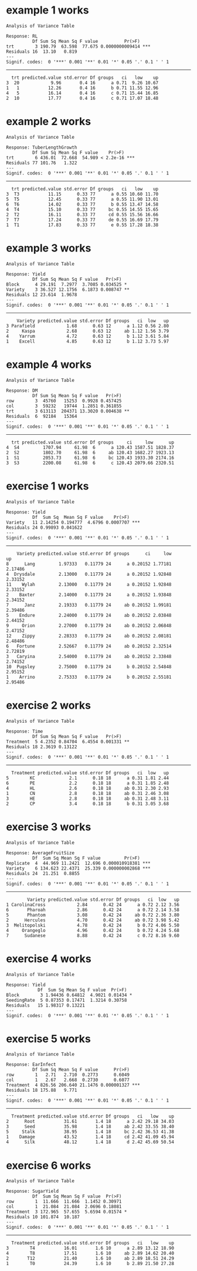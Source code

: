 # example 1 works

    Analysis of Variance Table
    
    Response: RL
              Df Sum Sq Mean Sq F value          Pr(>F)    
    trt        3 190.79  63.598  77.675 0.0000000009414 ***
    Residuals 16  13.10   0.819                            
    ---
    Signif. codes:  0 '***' 0.001 '**' 0.01 '*' 0.05 '.' 0.1 ' ' 1

---

      trt predicted.value std.error Df groups   ci   low    up
    3  20            9.96       0.4 16      a 0.71  9.26 10.67
    1   1           12.26       0.4 16      b 0.71 11.55 12.96
    4   5           16.14       0.4 16      c 0.71 15.44 16.85
    2  10           17.77       0.4 16      c 0.71 17.07 18.48

# example 2 works

    Analysis of Variance Table
    
    Response: TuberLengthGrowth
              Df Sum Sq Mean Sq F value    Pr(>F)    
    trt        6 436.01  72.668  54.989 < 2.2e-16 ***
    Residuals 77 101.76   1.322                      
    ---
    Signif. codes:  0 '***' 0.001 '**' 0.01 '*' 0.05 '.' 0.1 ' ' 1

---

      trt predicted.value std.error Df groups   ci   low    up
    3  T3           11.15      0.33 77      a 0.55 10.60 11.70
    5  T5           12.45      0.33 77      a 0.55 11.90 13.01
    6  T6           14.02      0.33 77      b 0.55 13.47 14.58
    4  T4           15.10      0.33 77     bc 0.55 14.55 15.65
    2  T2           16.11      0.33 77     cd 0.55 15.56 16.66
    7  T7           17.24      0.33 77     de 0.55 16.69 17.79
    1  T1           17.83      0.33 77      e 0.55 17.28 18.38

# example 3 works

    Analysis of Variance Table
    
    Response: Yield
              Df Sum Sq Mean Sq F value   Pr(>F)   
    Block      4 29.191  7.2977  3.7085 0.034525 * 
    Variety    3 36.527 12.1756  6.1873 0.008747 **
    Residuals 12 23.614  1.9678                    
    ---
    Signif. codes:  0 '***' 0.001 '**' 0.01 '*' 0.05 '.' 0.1 ' ' 1

---

        Variety predicted.value std.error Df groups   ci  low   up
    3 Parafield            1.68      0.63 12      a 1.12 0.56 2.80
    2     Kaspa            2.68      0.63 12     ab 1.12 1.56 3.79
    4    Yarrum            4.72      0.63 12      b 1.12 3.61 5.84
    1    Excell            4.85      0.63 12      b 1.12 3.73 5.97

# example 4 works

    Analysis of Variance Table
    
    Response: DM
              Df Sum Sq Mean Sq F value   Pr(>F)   
    row        3  45760   15253  0.9928 0.457425   
    col        3  59232   19744  1.2851 0.361855   
    trt        3 613113  204371 13.3020 0.004638 **
    Residuals  6  92184   15364                    
    ---
    Signif. codes:  0 '***' 0.001 '**' 0.01 '*' 0.05 '.' 0.1 ' ' 1

---

      trt predicted.value std.error Df groups     ci     low      up
    4  S4         1707.94     61.98  6      a 120.43 1587.51 1828.37
    2  S2         1802.70     61.98  6     ab 120.43 1682.27 1923.13
    1  S1         2053.73     61.98  6     bc 120.43 1933.30 2174.16
    3  S3         2200.08     61.98  6      c 120.43 2079.66 2320.51

# exercise 1 works

    Analysis of Variance Table
    
    Response: Yield
              Df  Sum Sq  Mean Sq F value    Pr(>F)    
    Variety   11 2.14254 0.194777  4.6796 0.0007707 ***
    Residuals 24 0.99893 0.041622                      
    ---
    Signif. codes:  0 '***' 0.001 '**' 0.01 '*' 0.05 '.' 0.1 ' ' 1

---

        Variety predicted.value std.error Df groups      ci     low      up
    8      Lang         1.97333   0.11779 24      a 0.20152 1.77181 2.17486
    4  Drysdale         2.13000   0.11779 24      a 0.20152 1.92848 2.33152
    11    Wylah         2.13000   0.11779 24      a 0.20152 1.92848 2.33152
    2    Baxter         2.14000   0.11779 24      a 0.20152 1.93848 2.34152
    7      Janz         2.19333   0.11779 24     ab 0.20152 1.99181 2.39486
    5    Endure         2.24000   0.11779 24     ab 0.20152 2.03848 2.44152
    9     Orion         2.27000   0.11779 24     ab 0.20152 2.06848 2.47152
    12    Zippy         2.28333   0.11779 24     ab 0.20152 2.08181 2.48486
    6   Fortune         2.52667   0.11779 24     ab 0.20152 2.32514 2.72819
    3   Caryina         2.54000   0.11779 24     ab 0.20152 2.33848 2.74152
    10  Pugsley         2.75000   0.11779 24      b 0.20152 2.54848 2.95152
    1    Arrino         2.75333   0.11779 24      b 0.20152 2.55181 2.95486

# exercise 2 works

    Analysis of Variance Table
    
    Response: Time
              Df Sum Sq Mean Sq F value   Pr(>F)   
    Treatment  5 4.2352 0.84704  6.4554 0.001331 **
    Residuals 18 2.3619 0.13122                    
    ---
    Signif. codes:  0 '***' 0.001 '**' 0.01 '*' 0.05 '.' 0.1 ' ' 1

---

      Treatment predicted.value std.error Df groups   ci  low   up
    5        KC             2.1      0.18 18      a 0.31 1.81 2.44
    6        PE             2.2      0.18 18      a 0.31 1.85 2.48
    4        HL             2.6      0.18 18     ab 0.31 2.30 2.93
    1        CN             2.8      0.18 18     ab 0.31 2.46 3.08
    3        HE             2.8      0.18 18     ab 0.31 2.48 3.11
    2        CP             3.4      0.18 18      b 0.31 3.05 3.68

# exercise 3 works

    Analysis of Variance Table
    
    Response: AverageFruitSize
              Df  Sum Sq Mean Sq F value         Pr(>F)    
    Replicate  4  44.969 11.2421  12.696 0.000010918381 ***
    Variety    6 134.623 22.4371  25.339 0.000000002868 ***
    Residuals 24  21.251  0.8855                           
    ---
    Signif. codes:  0 '***' 0.001 '**' 0.01 '*' 0.05 '.' 0.1 ' ' 1

---

            Variety predicted.value std.error Df groups   ci  low   up
    1 CarolinaCross            2.84      0.42 24      a 0.72 2.12 3.56
    6       Pharoah            2.86      0.42 24      a 0.72 2.14 3.58
    5       Phantom            3.08      0.42 24     ab 0.72 2.36 3.80
    2      Hercules            4.70      0.42 24     ab 0.72 3.98 5.42
    3  Melitopolski            4.78      0.42 24      b 0.72 4.06 5.50
    4     Orangeglo            4.96      0.42 24      b 0.72 4.24 5.68
    7      Sudanese            8.88      0.42 24      c 0.72 8.16 9.60

# exercise 4 works

    Analysis of Variance Table
    
    Response: Yield
                Df  Sum Sq Mean Sq F value  Pr(>F)  
    Block        3 1.94436 0.64812  4.9021 0.01434 *
    SeedingRate  5 0.87353 0.17471  1.3214 0.30758  
    Residuals   15 1.98317 0.13221                  
    ---
    Signif. codes:  0 '***' 0.001 '**' 0.01 '*' 0.05 '.' 0.1 ' ' 1

# exercise 5 works

    Analysis of Variance Table
    
    Response: EarInfect
              Df Sum Sq Mean Sq F value      Pr(>F)    
    row        1   2.71   2.710  0.2773      0.6049    
    col        1   2.67   2.668  0.2730      0.6077    
    Treatment  4 826.56 206.640 21.1476 0.000001327 ***
    Residuals 18 175.88   9.771                        
    ---
    Signif. codes:  0 '***' 0.001 '**' 0.01 '*' 0.05 '.' 0.1 ' ' 1

---

      Treatment predicted.value std.error Df groups   ci   low    up
    2      Root           31.61       1.4 18      a 2.42 29.18 34.03
    3      Seed           35.98       1.4 18     ab 2.42 33.55 38.40
    5     Stalk           38.95       1.4 18     bc 2.42 36.53 41.38
    1    Damage           43.52       1.4 18     cd 2.42 41.09 45.94
    4      Silk           48.12       1.4 18      d 2.42 45.69 50.54

# exercise 6 works

    Analysis of Variance Table
    
    Response: SugarYield
              Df  Sum Sq Mean Sq F value  Pr(>F)  
    row        1  11.666  11.666  1.1452 0.30971  
    col        1  21.084  21.084  2.0696 0.18081  
    Treatment  3 172.965  57.655  5.6594 0.01574 *
    Residuals 10 101.874  10.187                  
    ---
    Signif. codes:  0 '***' 0.001 '**' 0.01 '*' 0.05 '.' 0.1 ' ' 1

---

      Treatment predicted.value std.error Df groups   ci   low    up
    3        T4           16.01       1.6 10      a 2.89 13.12 18.90
    4        T8           17.51       1.6 10     ab 2.89 14.62 20.40
    2       T12           21.40       1.6 10     ab 2.89 18.51 24.29
    1        T0           24.39       1.6 10      b 2.89 21.50 27.28

